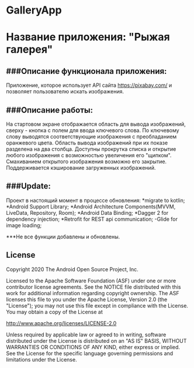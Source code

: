 # GalleryApp
Название приложения: "Рыжая галерея"
====================================

###Описание функционала приложения:
-------
Приложение, которое использует API сайта https://pixabay.com/ и позволяет пользователю искать изображения.

###Описание работы:
-------

На стартовом экране отображается область для вывода изображений, сверху - кнопка с полем для ввода ключевого слова.
По ключевому слову выводятся соответствующие изображения с преобладанием оранжевого цвета.
Область вывода изображений при их показе разделена на два столбца.
Доступны прокрутка списка и открытие любого изображения с возможностью увеличения его "щипком".
Смахиванием открытого изображения возможно его закрытие.
Поддерживается кэширование загруженных изображений.

###Update:
-------

Проект в настоящий момент в процессе обновления: 
*migrate to kotlin; 
*Android Support Library; 
*Android Architecture Components(MVVM, LiveData, Repository, Room); 
*Android Data Binding; 
*Dagger 2 for dependency injection; 
*Retrofit for REST api communication;
-Glide for image loading;

***Не все функции добавлены и обновлены.


License
-------

Copyright 2020 The Android Open Source Project, Inc.

Licensed to the Apache Software Foundation (ASF) under one or more contributor license agreements. See the NOTICE file distributed with this work for additional information regarding copyright ownership. The ASF licenses this file to you under the Apache License, Version 2.0 (the "License"); you may not use this file except in compliance with the License. You may obtain a copy of the License at

http://www.apache.org/licenses/LICENSE-2.0

Unless required by applicable law or agreed to in writing, software distributed under the License is distributed on an "AS IS" BASIS, WITHOUT WARRANTIES OR CONDITIONS OF ANY KIND, either express or implied. See the License for the specific language governing permissions and limitations under the License.

